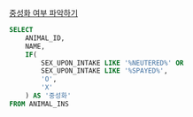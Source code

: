 [중성화 여부 파악하기](https://school.programmers.co.kr/learn/courses/30/lessons/59409)

```sql
SELECT 
    ANIMAL_ID,
    NAME,
    IF(
        SEX_UPON_INTAKE LIKE '%NEUTERED%' OR
        SEX_UPON_INTAKE LIKE '%SPAYED%',
        'O',
        'X'
    ) AS '중성화'
FROM ANIMAL_INS
```
